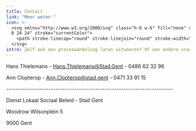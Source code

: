 ```yaml
---
title: Contact
link: "Meer weten "
icon: >-
  <svg xmlns="http://www.w3.org/2000/svg" class="h-6 w-6" fill="none" viewBox="0
  0 24 24" stroke="currentColor">
    <path stroke-linecap="round" stroke-linejoin="round" stroke-width="2" d="M17 20h5v-2a3 3 0 00-5.356-1.857M17 20H7m10 0v-2c0-.656-.126-1.283-.356-1.857M7 20H2v-2a3 3 0 015.356-1.857M7 20v-2c0-.656.126-1.283.356-1.857m0 0a5.002 5.002 0 019.288 0M15 7a3 3 0 11-6 0 3 3 0 016 0zm6 3a2 2 0 11-4 0 2 2 0 014 0zM7 10a2 2 0 11-4 0 2 2 0 014 0z" />
  </svg>
intro: Zelf ook een proceswandeling laten uitvoeren? Of een andere vraag?
---
```

Hans Thielemans - Hans.Thielemans@Stad.Gent - 0486 62 32 96

Ann Clopterop - Ann.Clopterop@stad.gent - 0471 33 91 15

\-----------------------------------------------------------------------

Dienst Lokaal Sociaal Beleid - Stad Gent

Woodrow Wilsonplein 5

9000 Gent